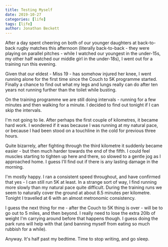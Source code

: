 ```yaml
---
title: Testing Myself
date: 2019-10-27
categories: [life]
tags: [life]
author: Jonathan Beckett
---
```


After a day spent cheering on both of our younger daughters at back-to-back rugby matches this afternoon (literally back-to-back - they were playing on parallel pitches - while I watched our youngest in the under-15s, my other half watched our middle girl in the under-18s), I went out for a training run this evening.

Given that our eldest - Miss 19 - has somehow injured her knee, I went running alone for the first time since the Couch to 5K programme started. Finally a chance to find out what my legs and lungs really can do after ten years not running further than the toilet while busting.

On the training programme we are still doing intervals - running for a few minutes and then walking for a minute. I decided to find out tonight if I can skip the intervals.

I'm not going to lie. After perhaps the first couple of kilometres, it became hard work. I wondered if it was because I was running at my natural pace, or because I had been stood on a touchline in the cold for previous three hours.

Quite bizarrely, after fighting through the third kilometre it suddenly became easier - but then much harder towards the end of the fifth. I could feel muscles starting to tighten up here and there, so slowed to a gentle jog as I approached home. I guess I'll find out if there is any lasting damage in the morning.

I'm mostly happy. I ran a consistent speed throughout, and have confirmed that yes - I can still run 5K at least. In a strange sort of way, I find running more slowly than my natural pace quite difficult. During the training runs we seem to naturally cover the ground at about 8.5 minutes per kilometre. Tonight I travelled at 6 with an almost metronomic consistency.

I guess the next thing for me - after the Couch to 5K thing is over - will be to go out to 5 miles, and then beyond. I really need to lose the extra 20lb of weight I'm carrying around before that happens though. I guess doing the park runs will help with that (and banning myself from eating so much rubbish for a while).

Anyway. It's half past my bedtime. Time to stop writing, and go sleep.
